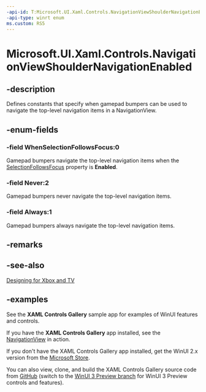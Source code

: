 ```yaml
---
-api-id: T:Microsoft.UI.Xaml.Controls.NavigationViewShoulderNavigationEnabled
-api-type: winrt enum
ms.custom: RS5
---
```

<!-- Enumeration syntax.
public enum NavigationViewShoulderNavigationEnabled : int 
-->

# Microsoft.UI.Xaml.Controls.NavigationViewShoulderNavigationEnabled

## -description

Defines constants that specify when gamepad bumpers can be used to navigate the top-level navigation items in a NavigationView.

## -enum-fields

### -field WhenSelectionFollowsFocus:0

Gamepad bumpers navigate the top-level navigation items when the [SelectionFollowsFocus](/uwp/api/windows.ui.xaml.controls.navigationview.selectionfollowfocus) property is **Enabled**.

### -field Never:2

Gamepad bumpers never navigate the top-level navigation items.

### -field Always:1

Gamepad bumpers always navigate the top-level navigation items.

## -remarks

## -see-also

[Designing for Xbox and TV](/windows/uwp/design/devices/designing-for-tv#hardware-buttons)

## -examples

See the **XAML Controls Gallery** sample app for examples of WinUI features and controls.

If you have the **XAML Controls Gallery** app installed, see the [NavigationView](xamlcontrolsgallery:/item/NavigationView) in action.

If you don't have the XAML Controls Gallery app installed, get the WinUI 2.x version from the [Microsoft Store](https://www.microsoft.com/p/xaml-controls-gallery/9msvh128x2zt).

You can also view, clone, and build the XAML Controls Gallery source code from [GitHub](https://github.com/Microsoft/Xaml-Controls-Gallery) (switch to the [WinUI 3 Preview branch](https://github.com/microsoft/Xaml-Controls-Gallery/tree/winui3preview) for WinUI 3 Preview controls and features).

